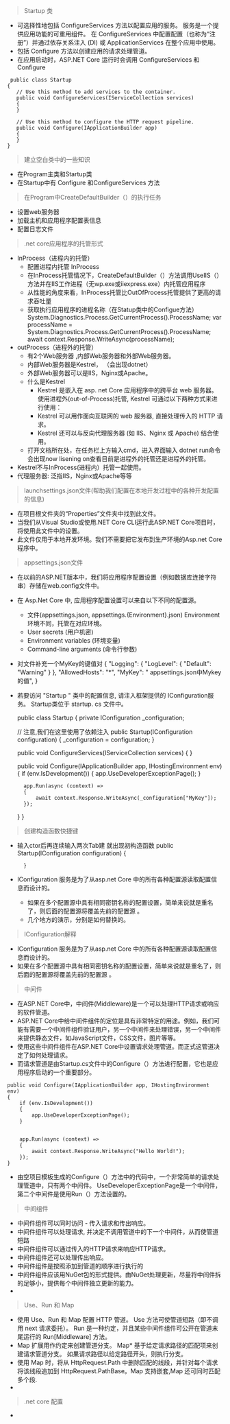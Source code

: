 > Startup 类
- 可选择性地包括 ConfigureServices 方法以配置应用的服务。 服务是一个提供应用功能的可重用组件。 在 ConfigureServices 中配置配置（也称为“注册”）并通过依存关系注入 (DI) 或 ApplicationServices 在整个应用中使用。
- 包括 Configure 方法以创建应用的请求处理管道。
- 在应用启动时，ASP.NET Core 运行时会调用 ConfigureServices 和 Configure
 ```
  public class Startup
{
    // Use this method to add services to the container.
    public void ConfigureServices(IServiceCollection services)
    {
    }

    // Use this method to configure the HTTP request pipeline.
    public void Configure(IApplicationBuilder app)
    {
    }
}
  ```

> 建立空白类中的一些知识
- 在Program主类和Startup类
- 在Startup中有 Configure 和ConfigureServices 方法
  
> 在Program中CreateDefaultBuilder（）的执行任务
- 设置web服务器
- 加载主机和应用程序配置表信息
- 配置日志文件

> .net core应用程序的托管形式
- InProcess（进程内的托管）
     - 配置进程内托管  <AspNetCoreHositingModel>InProcess</AspNetCoreHositingModel>
     - 在InProcess托管情况下，CreateDefaultBuilder（）方法调用UseIIS（）方法并在IIS工作进程（无wp.exe或iiexpress.exe）内托管应用程序
     - 从性能的角度来看，InProcess托管比OutOfProcess托管提供了更高的请求吞吐量
     - 获取执行应用程序的进程名称（在Statup类中的Configue方法）     System.Diagnostics.Process.GetCurrentProcess().ProcessName;
       var processName = System.Diagnostics.Process.GetCurrentProcess().ProcessName;
                await context.Response.WriteAsync(processName);
- outProcess（进程外的托管）
     - 有2个Web服务器 ,内部Web服务器和外部Web服务器。
     - 内部Web服务器是Kestrel， （会出现dotnet）
     - 外部Web服务器可以是IIS，Nginx或Apache。
     - 什么是Kestrel
         - Kestrel 是嵌入在 asp. net Core 应用程序中的跨平台 web 服务器。使用进程外(out-of-Process)托管, Kestrel 可通过以下两种方式来进行使用：
         - Kestrel 可以用作面向互联网的 web 服务器, 直接处理传入的 HTTP 请求。
         - Kestrel 还可以与反向代理服务器 (如 IIS、Nginx 或 Apache) 结合使用。
    - 打开文档所在处，在任务栏上方输入cmd，进入界面输入 dotnet run命令会出现now lisening on查看目前是进程外的托管还是进程外的托管。
- Kestrel不与InProcess(进程内）托管一起使用。
- 代理服务器: 泛指IIS，Nginx或Apache等等
  


> launchsettings.json文件(帮助我们配置在本地开发过程中的各种开发配置的信息)
- 在项目根文件夹的“Properties”文件夹中找到此文件。
- 当我们从Visual Studio或使用.NET Core CLI运行此ASP.NET Core项目时，将使用此文件中的设置。
- 此文件仅用于本地开发环境。我们不需要把它发布到生产环境的Asp.net Core 程序中。


> appsettings.json文件
- 在以前的ASP.NET版本中，我们将应用程序配置设置（例如数据库连接字符串）存储在web.config文件中。
- 在 Asp.Net Core 中, 应用程序配置设置可以来自以下不同的配置源。
    - 文件(appsettings.json, appsettings.{Environment}.json) Environment环境不同，托管在对应环境。
    - User secrets (用户机密)
    - Environment variables (环境变量)
    - Command-line arguments (命令行参数)
- 对文件补充一个MyKey的键值对
  {
  "Logging": {
    "LogLevel": {
      "Default": "Warning"
    }
  },
  "AllowedHosts": "*",
  "MyKey": " appsettings.json中Mykey的值",
}

- 若要访问 "Startup " 类中的配置信息, 请注入框架提供的 IConfiguration服务。 Startup类位于 startup. cs 文件中。

  public class Startup
{
    private IConfiguration _configuration;

    // 注意,我们在这里使用了依赖注入
    public Startup(IConfiguration configuration)
    {
        _configuration = configuration;
    }

    public void ConfigureServices(IServiceCollection services)
    {
    }

    public void Configure(IApplicationBuilder app, IHostingEnvironment env)
    {
        if (env.IsDevelopment())
        {
            app.UseDeveloperExceptionPage();
        }

        app.Run(async (context) =>
        {
            await context.Response.WriteAsync(_configuration["MyKey"]);
        });
    }
}



> 创建构造函数快捷键
- 输入ctor后再连续输入两次Tab建
  就出现初构造函数
  public Startup(IConfiguration configuration)
        {

        }


- IConfiguration 服务是为了从asp.net Core 中的所有各种配置源读取配置信息而设计的。
   - 如果在多个配置源中具有相同密钥名称的配置设置，简单来说就是重名了，则后面的配置源将覆盖先前的配置源 。
   - 几个地方的演示，分别是如何替换的。
  

> IConfiguration解释
- IConfiguration 服务是为了从asp.net Core 中的所有各种配置源读取配置信息而设计的。
- 如果在多个配置源中具有相同密钥名称的配置设置，简单来说就是重名了，则后面的配置源将覆盖先前的配置源 。


> 中间件
 - 在ASP.NET Core中，中间件(Middleware)是一个可以处理HTTP请求或响应的软件管道。
 - ASP.NET Core中给中间件组件的定位是具有非常特定的用途。例如，我们可能有需要一个中间件组件验证用户，另一个中间件来处理错误，另一个中间件来提供静态文件，如JavaScript文件，CSS文件，图片等等。
 - 使用这些中间件组件在ASP.NET Core中设置请求处理管道。而正式这管道决定了如何处理请求。
 - 而请求管道是由Startup.cs文件中的Configure（）方法进行配置，它也是应用程序启动的一个重要部分。
```
public void Configure(IApplicationBuilder app, IHostingEnvironment env)
{
    if (env.IsDevelopment())
    {
        app.UseDeveloperExceptionPage();
    }


    app.Run(async (context) =>
    {
        await context.Response.WriteAsync("Hello World!");
    });
}
```
- 由空项目模板生成的Configure（）方法中的代码中，一个非常简单的请求处理管道中，只有两个中间件。
  UseDeveloperExceptionPage是一个中间件，第二个中间件是使用Run（）方法设置的。

> 中间组件
- 中间件组件可以同时访问 - 传入请求和传出响应。
- 中间件组件可以处理请求, 并决定不调用管道中的下一个中间件，从而使管道短路
- 中间件组件可以通过传入的HTTP请求来响应HTTP请求。
- 中间件组件还可以处理传出响应。
- 中间件组件是按照添加到管道的顺序进行执行的
- 中间件组件应该用NuGet包的形式提供。由NuGet处理更新，尽量将中间件拆的足够小，提供每个中间件独立更新的能力。
- 

> Use、Run 和 Map
- 使用 Use、Run 和 Map 配置 HTTP 管道。 Use 方法可使管道短路（即不调用 next 请求委托）。 Run 是一种约定，并且某些中间件组件可公开在管道末尾运行的 Run[Middleware] 方法。
- Map 扩展用作约定来创建管道分支。 Map* 基于给定请求路径的匹配项来创建请求管道分支。 如果请求路径以给定路径开头，则执行分支。
- 使用 Map 时，将从 HttpRequest.Path 中删除匹配的线段，并针对每个请求将该线段追加到 HttpRequest.PathBase。Map 支持嵌套,Map 还可同时匹配多个段.
- 
 


 >.net core 配置
 - 